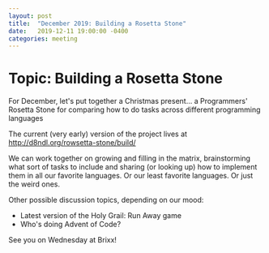 ```yaml
---
layout: post
title:  "December 2019: Building a Rosetta Stone"
date:   2019-12-11 19:00:00 -0400
categories: meeting
---
```


# Topic: Building a Rosetta Stone

For December, let's put together a Christmas present... a 
Programmers' Rosetta Stone for comparing how to do tasks 
across different programming languages

The current (very early) version of the project lives at 
http://d8ndl.org/rowsetta-stone/build/

We can work together on growing and filling in the matrix, 
brainstorming what sort of tasks to include and sharing 
(or looking up) how to implement them in all our favorite 
languages.  Or our least favorite languages.  Or just the 
weird ones.

Other possible discussion topics, depending on our mood:

- Latest version of the Holy Grail: Run Away game 
- Who's doing Advent of Code? 

See you on Wednesday at Brixx!



